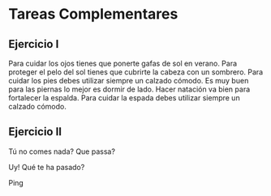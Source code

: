 # Tareas Complementares

## Ejercicio I

Para cuidar los ojos tienes que ponerte gafas de sol en verano.
Para proteger el pelo del sol tienes que cubrirte la cabeza con un sombrero.
Para cuidar los pies debes utilizar siempre un calzado cómodo.
Es muy buen para las piernas lo mejor es dormir de lado.
Hacer natación va bien para fortalecer la espalda.
Para cuidar la espada debes utilizar siempre un calzado cómodo.

## Ejercicio II

Tú no comes nada? Que passa?

Uy! Qué te ha pasado?

Ping
